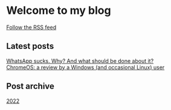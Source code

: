 # Welcome to my blog
[Follow the RSS feed](RSS.xml)

## Latest posts
[WhatsApp sucks. Why? And what should be done about it?](2022/11/whatsapp-sucks/)  
[ChromeOS: a review by a Windows (and occasional Linux) user](2022/09/chrome-os-review/)

## Post archive
[2022](2022)